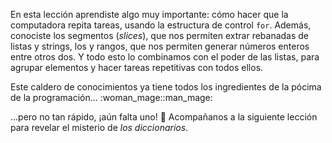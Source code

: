 En esta lección aprendiste algo muy importante: cómo hacer que la computadora repita tareas, usando la estructura de control `for`. Además, conociste los segmentos (_slices_), que nos permiten extrar rebanadas de listas y strings, los y rangos, que nos permiten generar números enteros entre otros dos. Y todo esto lo combinamos con el poder de las listas, para agrupar elementos y hacer tareas repetitivas con todos ellos. 

Este caldero de conocimientos ya tiene todos los ingredientes de la pócima de la programación... :woman_mage::man_mage:

...pero no tan rápido, ¡aún falta uno! :crystal_ball: Acompañanos a la siguiente lección para revelar el misterio de _los diccionarios_.